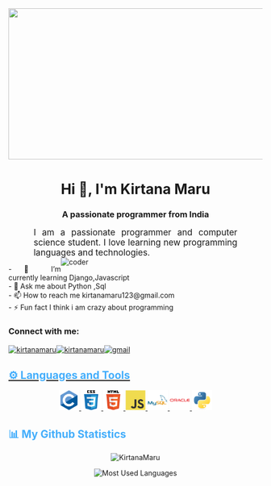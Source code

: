 <img src="https://media.istockphoto.com/id/1256473398/vector/kids-learning-to-coding-programming-in-online-it-school-engineering-courses-in-internet-for.jpg?s=612x612&w=0&k=20&c=oeUkdgXcTJp-r32NuJ1oUYNaXx9cTHqBY2KX0YXUeNw=" width="1200" height="300">
<h1 align="center">Hi 👋, I'm Kirtana Maru</h1>
<h3 align="center">A passionate programmer from India</h3>
<p align:"center" style="text-align: justify; margin: 0 50px; font-size: 17px;" >
    I am a passionate programmer and computer science student. I love learning new programming languages and technologies.</p>
<img src="https://mir-s3-cdn-cf.behance.net/project_modules/disp/601014116770475.6068beff4640a.gif" alt="coder" align="right" width="400">
<p align="justify">
- 🌱 I’m currently learning Django,Javascript
<br>
- 💬 Ask me about Python ,Sql
<br>
- 📫 How to reach me kirtanamaru123@gmail.com
<br>
- ⚡ Fun fact I think i am crazy about programming
<br>
</p>
<h3 align="left">Connect with me:</h3>
<p align="left">
<a href="https://www.linkedin.com/in/kirtana-maru-31460a255/" target="blank"><img align="center" src="https://raw.githubusercontent.com/rahuldkjain/github-profile-readme-generator/master/src/images/icons/Social/linked-in-alt.svg" alt="kirtanamaru" height="30" width="40" /></a><a href="https://www.hackerrank.com/P_G_M" target="blank"><img align="center" src="https://raw.githubusercontent.com/rahuldkjain/github-profile-readme-generator/master/src/images/icons/Social/hackerrank.svg" alt="kirtanamaru" height="30" width="40" /></a><a href="mailto:kirtanamaru123@gmail.com" target="_blank"><img align="center" src="https://user-images.githubusercontent.com/78341798/194531383-ddb2b774-5bb9-491c-b601-4a4a7d9792fb.svg" alt="gmail" height="30" width="40"/>
</p>

<h2 style="color: #44AEFB">⚙️ Languages and Tools</h2>
<p align="center"> <a href="https://www.cprogramming.com/" target="_blank" rel="noreferrer"> <img src="https://raw.githubusercontent.com/devicons/devicon/master/icons/c/c-original.svg" alt="c" width="40" height="40"/> </a>
 <a href="https://www.w3schools.com/css/" target="_blank" rel="noreferrer"> <img src="https://raw.githubusercontent.com/devicons/devicon/master/icons/css3/css3-original-wordmark.svg" alt="css3" width="40" height="40"/> </a>
 <a href="https://www.w3.org/html/" target="_blank" rel="noreferrer"> <img src="https://raw.githubusercontent.com/devicons/devicon/master/icons/html5/html5-original-wordmark.svg" alt="html5" width="40" height="40"/> </a> 
<a href="https://developer.mozilla.org/en-US/docs/Web/JavaScript" target="_blank" rel="noreferrer"> <img src="https://raw.githubusercontent.com/devicons/devicon/master/icons/javascript/javascript-original.svg" alt="javascript" width="40" height="40"/> </a>
 <a href="https://www.mysql.com/" target="_blank" rel="noreferrer"> <img src="https://raw.githubusercontent.com/devicons/devicon/master/icons/mysql/mysql-original-wordmark.svg" alt="mysql" width="40" height="40"/> </a>
 <a href="https://www.oracle.com/" target="_blank" rel="noreferrer"> <img src="https://raw.githubusercontent.com/devicons/devicon/master/icons/oracle/oracle-original.svg" alt="oracle" width="40" height="40"/> </a> <a href="https://www.python.org" target="_blank" rel="noreferrer"> <img src="https://raw.githubusercontent.com/devicons/devicon/master/icons/python/python-original.svg" alt="python" width="40" height="40"/> </a> </p>
 <h2 style="color: #44AEFB">📊 My Github Statistics</h2>
<div class="stats" align="center">

![KirtanaMaru](https://github-readme-stats.vercel.app/api?username=KirtanaMaru&hide=stars&count_private=true&show_icons=true&theme=algolia&border_radius=20)

![Most Used Languages](https://github-readme-stats.vercel.app/api/top-langs/?username=KirtanaMaru&layout=compact&show_icons=true&theme=algolia&border_radius=20)
</div>
